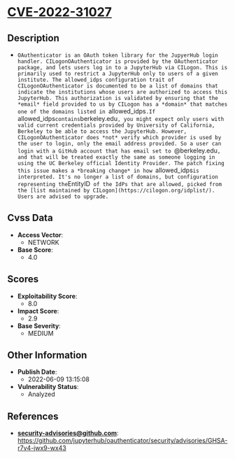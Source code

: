 
# [CVE-2022-31027](https://cve.mitre.org/cgi-bin/cvename.cgi?name=CVE-2022-31027)

## Description

- `OAuthenticator is an OAuth token library for the JupyerHub login handler. CILogonOAuthenticator is provided by the OAuthenticator package, and lets users log in to a JupyterHub via CILogon. This is primarily used to restrict a JupyterHub only to users of a given institute. The allowed_idps configuration trait of CILogonOAuthenticator is documented to be a list of domains that indicate the institutions whose users are authorized to access this JupyterHub. This authorization is validated by ensuring that the *email* field provided to us by CILogon has a *domain* that matches one of the domains listed in `allowed_idps`.If `allowed_idps` contains `berkeley.edu`, you might expect only users with valid current credentials provided by University of California, Berkeley to be able to access the JupyterHub. However, CILogonOAuthenticator does *not* verify which provider is used by the user to login, only the email address provided. So a user can login with a GitHub account that has email set to `<something>@berkeley.edu`, and that will be treated exactly the same as someone logging in using the UC Berkeley official Identity Provider. The patch fixing this issue makes a *breaking change* in how `allowed_idps` is interpreted. It's no longer a list of domains, but configuration representing the `EntityID` of the IdPs that are allowed, picked from the [list maintained by CILogon](https://cilogon.org/idplist/). Users are advised to upgrade.`

## Cvss Data

- **Access Vector**:
  - NETWORK
- **Base Score**:
  - 4.0

## Scores

- **Exploitability Score**:
  - 8.0
- **Impact Score**:
  - 2.9
- **Base Severity**:
  - MEDIUM

## Other Information

- **Publish Date**:
  - 2022-06-09 13:15:08
- **Vulnerability Status**:
  - Analyzed

## References

- **security-advisories@github.com**: https://github.com/jupyterhub/oauthenticator/security/advisories/GHSA-r7v4-jwx9-wx43
